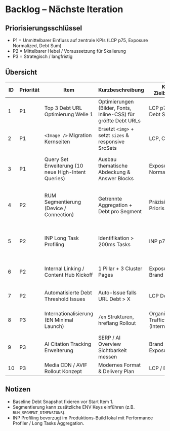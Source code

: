 # Backlog – Nächste Iteration

## Priorisierungsschlüssel
- P1 = Unmittelbarer Einfluss auf zentrale KPIs (LCP p75, Exposure Normalized, Debt Sum)
- P2 = Mittelbarer Hebel / Voraussetzung für Skalierung
- P3 = Strategisch / langfristig

## Übersicht
| ID | Priorität | Item | Kurzbeschreibung | KPI Zielbezug | Akzeptanzkriterien | Blocker |
|----|-----------|------|------------------|---------------|--------------------|---------|
| 1  | P1 | Top 3 Debt URL Optimierung Welle 1 | Optimierungen (Bilder, Fonts, Inline-CSS) für größte Debt URLs | LCP p75 ↓, Debt Sum ↓ | Debt der Top 3 URLs jeweils ≥15% reduziert (Δ vs. Baseline Snapshot) | Keine |
| 2  | P1 | `<Image />` Migration Kernseiten | Ersetzt `<img>` + setzt `sizes` & responsive SrcSets | LCP, CLS | Alle Above-the-Fold Bilder nutzen `<Image />`, kein CLS Anstieg | Keine |
| 3  | P1 | Query Set Erweiterung (10 neue High-Intent Queries) | Ausbau thematische Abdeckung & Answer Blocks | Exposure Normalized | 10 neue Queries in `gaio-queries.json`, Exposure Score +5 Punkte nach 2 Wochen | Ausreichend Content |
| 4  | P2 | RUM Segmentierung (Device / Connection) | Getrennte Aggregation + Debt pro Segment | Präzision Priorisierung | Segmentierte Dateien: `rum-url-aggregate-mobile.json`, `...-desktop.json` + UI Umschalter | Traffic Volumen pro Segment |
| 5  | P2 | INP Long Task Profiling | Identifikation > 200ms Tasks | INP p75 ↓ | Report Datei mit Task Ursprungs-Funktionen & >50ms Bucket Liste | Tools Setup |
| 6  | P2 | Internal Linking / Content Hub Kickoff | 1 Pillar + 3 Cluster Pages | Exposure, Brand Ratio | Sitemap zeigt neue Cluster; Breadcrumb & JSON-LD korrekt | Content Erstellung |
| 7  | P2 | Automatisierte Debt Threshold Issues | Auto-Issue falls URL Debt > X | LCP Debt | Script erzeugt Issue mit Template (Label: perf-debt) | Entscheidung Schwellenwert |
| 8  | P3 | Internationalisierung (EN Minimal Launch) | `/en` Strukturen, hreflang Rollout | Organic Traffic (International) | hreflang validiert (Search Console Test), EN Pages Build | Übersetzungen |
| 9  | P3 | AI Citation Tracking Erweiterung | SERP / AI Overview Sichtbarkeit messen | Brand / Exposure | Mind. 5 Citation Snapshots persistent | API/Parsing Aufwand |
| 10 | P3 | Media CDN / AVIF Rollout Konzept | Modernes Format & Delivery Plan | LCP / Bytes | Architektur-Doku + Test Deploy 1 Seite | Budget / Hosting Wahl |

## Notizen
- Baseline Debt Snapshot fixieren vor Start Item 1.
- Segmentierung kann zusätzliche ENV Keys einführen (z.B. `RUM_SEGMENT_DIMENSIONS`).
- INP Profiling bevorzugt im Produktions-Build lokal mit Performance Profiler / Long Tasks Aggregation.


